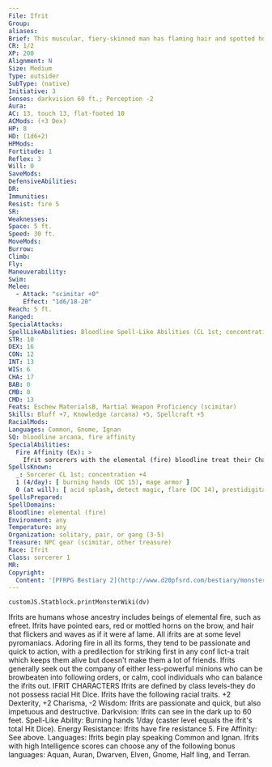 ```yaml
---
File: Ifrit
Group: 
aliases: 
Brief: This muscular, fiery-skinned man has flaming hair and spotted horns upon his brow.
CR: 1/2
XP: 200
Alignment: N
Size: Medium
Type: outsider
SubType: (native)
Initiative: 3
Senses: darkvision 60 ft.; Perception -2
Aura: 
AC: 13, touch 13, flat-footed 10
ACMods: (+3 Dex)
HP: 8
HD: (1d6+2)
HPMods: 
Fortitude: 1
Reflex: 3
Will: 0
SaveMods: 
DefensiveAbilities: 
DR: 
Immunities: 
Resist: fire 5
SR: 
Weaknesses: 
Space: 5 ft.
Speed: 30 ft.
MoveMods: 
Burrow: 
Climb: 
Fly: 
Maneuverability: 
Swim: 
Melee: 
  - Attack: "scimitar +0"
    Effect: "1d6/18-20"
Reach: 5 ft.
Ranged: 
SpecialAttacks: 
SpellLikeAbilities: Bloodline Spell-Like Abilities (CL 1st; concentration +4)  6/day-elemental ray (1d6 fire)   Ifrit Spell-Like Abilities (CL 1st; concentration +4)  1/day-burning hands (DC 14)
STR: 10
DEX: 16
CON: 12
INT: 13
WIS: 6
CHA: 17
BAB: 0
CMB: 0
CMD: 13
Feats: Eschew MaterialsB, Martial Weapon Proficiency (scimitar)
Skills: Bluff +7, Knowledge (arcana) +5, Spellcraft +5
RacialMods: 
Languages: Common, Gnome, Ignan
SQ: bloodline arcana, fire affinity
SpecialAbilities:
  Fire Affinity (Ex): >
    Ifrit sorcerers with the elemental (fire) bloodline treat their Charisma score as 2 points higher for all sorcerer spells and class abilities. Ifrit spellcasters with the Fire domain use their domain powers and spells at +1 caster level.
SpellsKnown:
  _: Sorcerer CL 1st; concentration +4
  1 (4/day): [ burning hands (DC 15), mage armor ]
  0 (at will): [ acid splash, detect magic, flare (DC 14), prestidigitation ]
SpellsPrepared: 
SpellDomains: 
Bloodline: elemental (fire)
Environment: any
Temperature: any
Organization: solitary, pair, or gang (3-5)
Treasure: NPC gear (scimitar, other treasure)
Race: Ifrit
Class: sorcerer 1
MR: 
Copyright:
  Content: '[PFRPG Bestiary 2](http://www.d20pfsrd.com/bestiary/monster-listings/outsiders/ifrit)'
---
```

```dataviewjs
customJS.Statblock.printMonsterWiki(dv)
```
Ifrits are humans whose ancestry includes beings of elemental fire, such as efreet. Ifrits have pointed ears, red or mottled horns on the brow, and hair that flickers and waves as if it were af lame.  All ifrits are at some level pyromaniacs. Adoring fire in all its forms, they tend to be passionate and quick to action, with a predilection for striking first in any conf lict-a trait which keeps them alive but doesn't make them a lot of friends. Ifrits generally seek out the company of either less-powerful minions who can be browbeaten into following orders, or calm, cool individuals who can balance the ifrits out.  IFRIT CHARACTERS  Ifrits are defined by class levels-they do not possess racial Hit Dice. Ifrits have the following racial traits.  +2 Dexterity, +2 Charisma, -2 Wisdom: Ifrits are passionate and quick, but also impetuous and destructive.  Darkvision: Ifrits can see in the dark up to 60 feet.  Spell-Like Ability: Burning hands 1/day (caster level equals the ifrit's total Hit Dice).  Energy Resistance: Ifrits have fire resistance 5.  Fire Affinity: See above.  Languages: Ifrits begin play speaking Common and Ignan. Ifrits with high Intelligence scores can choose any of the following bonus languages: Aquan, Auran, Dwarven, Elven, Gnome, Half ling, and Terran.
